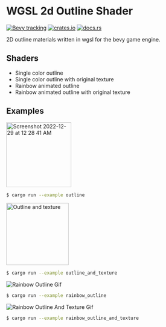 # WGSL 2d Outline Shader
[![Bevy tracking](https://img.shields.io/badge/Bevy%20tracking-released%20version-lightblue)](https://github.com/bevyengine/bevy/blob/main/docs/plugins_guidelines.md#main-branch-tracking)
[![crates.io](https://img.shields.io/crates/v/bevy_simple_2d_outline)](https://crates.io/crates/bevy_simple_2d_outline)
[![docs.rs](https://docs.rs/bevy_simple_2d_outline/badge.svg)](https://docs.rs/bevy_simple_2d_outline)

2D outline materials written in wgsl for the bevy game engine.

## Shaders
- Single color outline
- Single color outline with original texture
- Rainbow animated outline
- Rainbow animated outline with original texture

## Examples
<img width="172" alt="Screenshot 2022-12-29 at 12 28 41 AM" src="https://user-images.githubusercontent.com/109775391/209907264-c4a08845-df81-4035-a5d4-13ef519e32ca.png">

```bash
$ cargo run --example outline
```

<img width="165" alt="Outline and texture" src="https://user-images.githubusercontent.com/109775391/209907338-4e3ceaee-b186-42d9-9341-1b607d5ba582.png">

```bash
$ cargo run --example outline_and_texture
```

![Rainbow Outline Gif](https://user-images.githubusercontent.com/109775391/209907583-81128432-71e3-4d86-b2e8-393fc35632db.gif)


```bash
$ cargo run --example rainbow_outline
```

![Rainbow Outline And Texture Gif](https://user-images.githubusercontent.com/109775391/209907698-8d9443a7-1be1-47f5-8285-4ed01a7b3e10.gif)


```bash
$ cargo run --example rainbow_outline_and_texture
```

